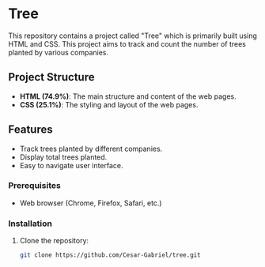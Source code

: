 # Tree

This repository contains a project called "Tree" which is primarily built using HTML and CSS. This project aims to track and count the number of trees planted by various companies.

## Project Structure

- **HTML (74.9%)**: The main structure and content of the web pages.
- **CSS (25.1%)**: The styling and layout of the web pages.

## Features

- Track trees planted by different companies.
- Display total trees planted.
- Easy to navigate user interface.

### Prerequisites

- Web browser (Chrome, Firefox, Safari, etc.)

### Installation

1. Clone the repository:
   ```bash
   git clone https://github.com/Cesar-Gabriel/tree.git
